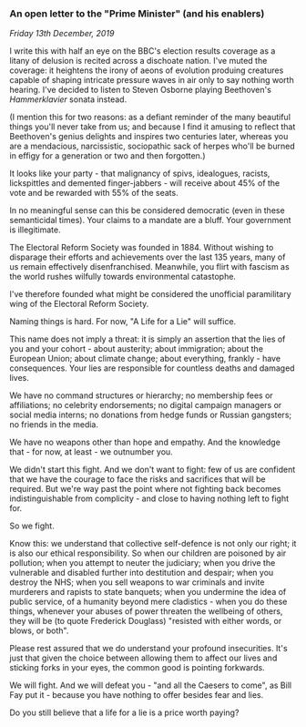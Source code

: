 ### An open letter to the "Prime Minister" (and his enablers)

_Friday 13th December, 2019_

I write this with half an eye on the BBC's election results coverage as a litany of delusion is recited across a dischoate nation. 
I've muted the coverage: it heightens the irony of aeons of evolution produing creatures capable of shaping intricate pressure waves 
in air only to say nothing worth hearing. I've decided to listen to Steven Osborne playing Beethoven's _Hammerklavier_ sonata instead.

(I mention this for two reasons: as a defiant reminder of the many beautiful things you'll never take from us; and because I find it 
amusing to reflect that Beethoven's genius delights and inspires two centuries later, whereas you are a mendacious, narcissistic, 
sociopathic sack of herpes who'll be burned in effigy for a generation or two and then forgotten.)

It looks like your party - that malignancy of spivs, idealogues, racists, lickspittles and demented finger-jabbers - will receive 
about 45% of the vote and be rewarded with 55% of the seats.

In no meaningful sense can this be considered democratic (even in these semanticidal times). Your claims to a mandate are a bluff. 
Your government is illegitimate.

The Electoral Reform Society was founded in 1884. Without wishing to disparage their efforts and achievements over the last 135 
years, many of us remain effectively disenfranchised. Meanwhile, you flirt with fascism as the world rushes wilfully towards 
environmental catastophe.

I've therefore founded what might be considered the unofficial paramilitary wing of the Electoral Reform Society.

Naming things is hard. For now, "A Life for a Lie" will suffice.

This name does not imply a threat: it is simply an assertion that the lies of you and your cohort - about austerity; about 
immigration; about the European Union; about climate change; about everything, frankly - have consequences. Your lies are responsible 
for countless deaths and damaged lives.

We have no command structures or hierarchy; no membership fees or affiliations; no celebrity endorsements; no digital campaign 
managers or social media interns; no donations from hedge funds or Russian gangsters; no friends in the media.

We have no weapons other than hope and empathy. And the knowledge that - for now, at least - we outnumber you.

We didn't start this fight. And we don't want to fight: few of us are confident that we have the courage to face the risks and 
sacrifices that will be required. But we're way past the point where not fighting back becomes indistinguishable from complicity - 
and close to having nothing left to fight for.

So we fight.

Know this: we understand that collective self-defence is not only our right; it is also our ethical responsibility. So when our 
children are poisoned by air pollution; when you attempt to neuter the judiciary; when you drive the vulnerable and disabled further 
into destitution and despair; when you destroy the NHS; when you sell weapons to war criminals and invite murderers and rapists to state 
banquets; when you undermine the idea of public service, of a humanity beyond mere cladistics - when you do these things, whenever your 
abuses of power threaten the wellbeing of others, they will be (to quote Frederick Douglass) "resisted with either words, or blows, 
or both".

Please rest assured that we do understand your profound insecurities. It's just that given the choice between allowing them to affect 
our lives and sticking forks in your eyes, the common good is pointing forkwards.

We will fight. And we will defeat you - "and all the Caesers to come", as Bill Fay put it - because you have nothing to offer besides 
fear and lies.

Do you still believe that a life for a lie is a price worth paying?
